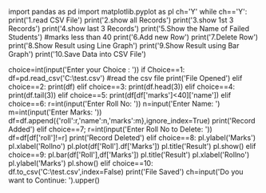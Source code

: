 import pandas as pd
import matplotlib.pyplot as pl
ch='Y'
while ch=='Y':
print('1.read CSV File')
print('2.show all Records')
print('3.show 1st 3 Records')
print('4.show last 3 Records')
print('5.Show the Name of Failed Students') #marks less than 40
print('6.Add new Row')
print('7.Delete Row')
print('8.Show Result using Line Graph')
print('9.Show Result using Bar Graph')
print('10.Save Data into CSV File')

choice=int(input('Enter your Choice : '))
if Choice==1:
df=pd.read_csv('C:\\test.csv') #read the csv file
print('File Opened')
elif choice==2:
print(df)
elif choice==3:
print(df.head(3))
elif choice==4:
print(df.tail(3))
elif choice==5:
print(df[df['marks']<40]['name'])
elif choice==6:
r=int(input('Enter Roll No: '))
n=input('Enter Name: ')
m=int(input('Enter Marks: '))
df=df.append({'roll':r,'name':n,'marks':m},ignore_index=True)
print('Record Added')
elif choice==7;
r=int(input('Enter Roll No to Delete: '))
df=df[df['roll']!=r]
print('Record Deleted')
elif choice==8:
pl.ylabel('Marks')
pl.xlabel('Rollno')
pl.plot(df['Roll'].df['Marks'])
pl.title('Result')
pl.show()
elif choice==9:
pl.bar(df['Roll'],df['Marks'])
pl.title('Result')
pl.xlabel('Rollno')
pl.ylabel('Marks')
pl.show()
elif choice==10:
df.to_csv('C:\\test.csv',index=False)
print('File Saved')
ch=input('Do you want to Continue: ').upper()
